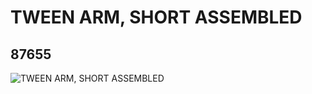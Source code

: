 # TWEEN ARM, SHORT ASSEMBLED
## 87655
![TWEEN ARM, SHORT ASSEMBLED](https://lc-www-live-s.legocdn.com/media/bricks/5/2/4563557.jpg)